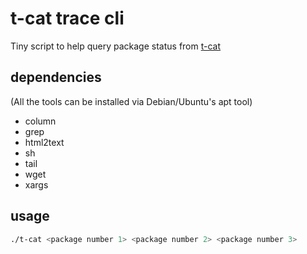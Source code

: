 # t-cat trace cli

Tiny script to help query package status from [t-cat](https://www.t-cat.com.tw/)

## dependencies

(All the tools can be installed via Debian/Ubuntu's apt tool)

- column
- grep
- html2text
- sh
- tail
- wget
- xargs

## usage

```sh
./t-cat <package number 1> <package number 2> <package number 3>
```
